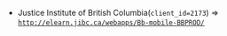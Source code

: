  - Justice Institute of British Columbia(`client_id=2173`) => [`http://elearn.jibc.ca/webapps/Bb-mobile-BBPROD/`](http://elearn.jibc.ca/webapps/Bb-mobile-BBPROD/)
